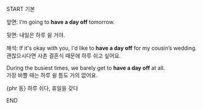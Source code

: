START
기본

앞면:
I'm going to **have a day off** tomorrow.

뒷면:
내일은 하루 쉴 거야.

해석:
If it's okay with you, I'd like to **have a day off** for my cousin’s wedding.  
괜찮으시다면 사촌 결혼식 때문에 하루 쉬고 싶어요.

During the busiest times, we barely get to **have a day off** at all.  
가장 바쁠 때는 하루 쉴 틈도 거의 없어요.

{phr 동} 하루 쉬다, 휴일을 갖다
<!--ID: 1743583543776-->
END